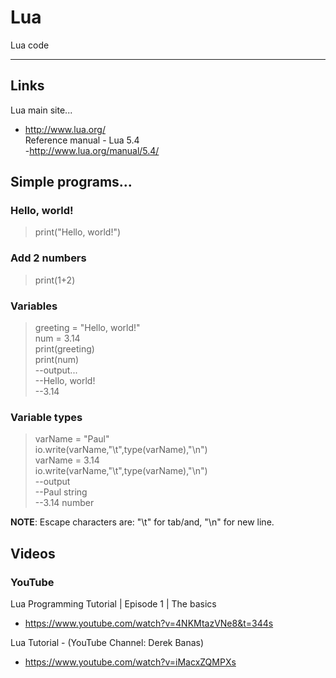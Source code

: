 # Lua
Lua code

-----

## Links

Lua main site...  
- http://www.lua.org/  
Reference manual - Lua 5.4   
-http://www.lua.org/manual/5.4/  

## Simple programs...

### Hello, world!

> print("Hello, world!")  

### Add 2 numbers

> print(1+2)

### Variables

> greeting = "Hello, world!"  
> num = 3.14  
> print(greeting)  
> print(num)  
> --output...  
> --Hello, world!  
> --3.14  

### Variable types

> varName = "Paul"  
> io.write(varName,"\t",type(varName),"\n")  
> varName = 3.14  
> io.write(varName,"\t",type(varName),"\n")  
> --output  
> --Paul string  
> --3.14 number  
 
**NOTE**: Escape characters are: "\t" for tab/and, "\n" for new line.     

## Videos

### YouTube

Lua Programming Tutorial | Episode 1 | The basics  
- https://www.youtube.com/watch?v=4NKMtazVNe8&t=344s   

Lua Tutorial - (YouTube Channel: Derek Banas)  
- https://www.youtube.com/watch?v=iMacxZQMPXs   



